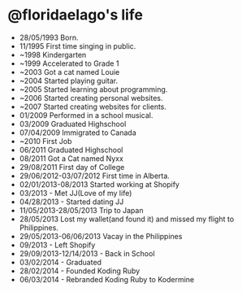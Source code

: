 @floridaelago's life
===============

- 28/05/1993 Born.
- 11/1995 First time singing in public.
- ~1998 Kindergarten
- ~1999 Accelerated to Grade 1
- ~2003 Got a cat named Louie
- ~2004 Started playing guitar.
- ~2005 Started learning about programming.
- ~2006 Started creating personal websites.
- ~2007 Started creating websites for clients.
- 01/2009 Performed in a school musical.
- 03/2009 Graduated Highschool
- 07/04/2009 Immigrated to Canada
- ~2010 First Job
- 06/2011 Graduated Highschool
- 08/2011 Got a Cat named Nyxx
- 29/08/2011 First day of College
- 29/06/2012-03/07/2012 First time in Alberta.
- 02/01/2013-08/2013 Started working at Shopify
- 03/2013 - Met JJ(Love of my life)
- 04/28/2013 - Started dating JJ
- 11/05/2013-28/05/2013 Trip to Japan
- 28/05/2013 Lost my wallet(and found it) and missed my flight to Philippines.
- 29/05/2013-06/06/2013 Vacay in the Philippines
- 09/2013 - Left Shopify
- 29/09/2013-12/14/2013 - Back in School
- 03/02/2014 - Graduated
- 28/02/2014 - Founded Koding Ruby
- 06/03/2014 - Rebranded Koding Ruby to Kodermine